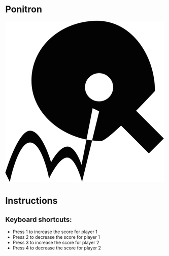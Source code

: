 Ponitron
========
![pongitron](https://raw.githubusercontent.com/aesopwolf/pongitron/master/assets/pongitron.jpg)

Instructions
============

Keyboard shortcuts:
-------------------

-	Press 1 to increase the score for player 1
-	Press 2 to decrease the score for player 1
-	Press 3 to increase the score for player 2
-	Press 4 to decrease the score for player 2
